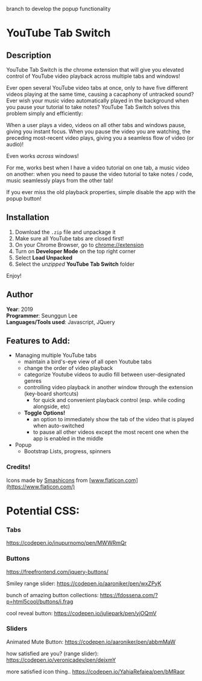branch to develop the popup functionality

# YouTube Tab Switch
## Description
YouTube Tab Switch is _the_ chrome extension that will give you elevated control of YouTube video playback across multiple tabs and windows!

Ever open several YouTube video tabs at once, only to have five different videos playing at the same time, causing a cacaphony of untracked sound? Ever wish your music video automatically played in the background when you pause your tutorial to take notes? YouTube Tab Switch solves this problem simply and efficiently:

When a user plays a video, videos on all other tabs and windows pause, giving you instant focus. When you pause the video you are watching, the preceding most-recent video plays, giving you a seamless flow of video (or audio)!

Even works _across_ windows!

For me, works best when I have a video tutorial on one tab, a music video on another: when you need to pause the video tutorial to take notes / code, music seamlessly plays from the other tab!

If you ever miss the old playback properties, simple disable the app with the popup button!

## Installation
1. Download the `.zip` file and unpackage it
2. Make sure all YouTube tabs are closed first!
3. On your Chrome Browser, go to <chrome://extension>
4. Turn on **Developer Mode** on the top right corner
5. Select **Load Unpacked**
6. Select the _unzipped_ **YouTube Tab Switch** folder


Enjoy!

## Author
**Year**: 2019  
**Programmer**: Seunggun Lee  
**Languages/Tools used**: Javascript, JQuery

## Features to Add:
- Managing multiple YouTube tabs
  - maintain a bird's-eye view of all open Youtube tabs
  - change the order of video playback
  - categorize Youtube videos to audio fill between user-designated genres
  - controlling video playback in another window through the extension (key-board shortcuts)
    - for quick and convenient playback control (esp. while coding alongside, etc)
  - **Toggle Options!**
    - an option to immediately show the tab of the video that is played when auto-switched
    - to pause all other videos except the most recent one when the app is enabled in the middle
- Popup
  - Bootstrap Lists, progress, spinners
### Credits!

Icons made by [Smashicons](https://www.flaticon.com/authors/smashicons) from [www.flaticon.com](https://www.flaticon.com/)


# Potential CSS:

### Tabs

https://codepen.io/inupurnomo/pen/MWWRmQr

### Buttons

https://freefrontend.com/jquery-buttons/


Smiley range slider: https://codepen.io/aaroniker/pen/wxZPyK

bunch of amazing button collections: https://fdossena.com/?p=html5cool/buttons/i.frag

cool reveal button:
https://codepen.io/juliepark/pen/yjOQmV

### Sliders

Animated Mute Button: https://codepen.io/aaroniker/pen/abbmMaW

how satisfied are you? (range slider): https://codepen.io/veronicadev/pen/dejxmY

more satisfied icon thing..
https://codepen.io/YahiaRefaiea/pen/bMRaqr

